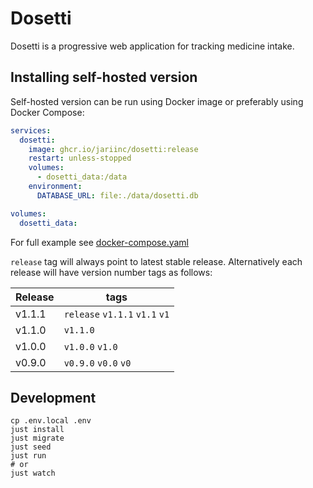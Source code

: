 # Dosetti

Dosetti is a progressive web application for tracking medicine intake.

## Installing self-hosted version

Self-hosted version can be run using Docker image or preferably using Docker Compose:

```yaml
services:
  dosetti:
    image: ghcr.io/jariinc/dosetti:release
    restart: unless-stopped
    volumes:
      - dosetti_data:/data
    environment:
      DATABASE_URL: file:./data/dosetti.db

volumes:
  dosetti_data:
```

For full example see [docker-compose.yaml](./docker-compose.yaml)

`release` tag will always point to latest stable release. Alternatively each release will have version number tags as follows:

| Release | tags |
|---------|------|
|v1.1.1  | `release` `v1.1.1` `v1.1` `v1` |
| v1.1.0 | `v1.1.0` |
| v1.0.0 | `v1.0.0` `v1.0` |
| v0.9.0 | `v0.9.0` `v0.0` `v0` |

## Development

```
cp .env.local .env
just install
just migrate
just seed
just run
# or
just watch
```